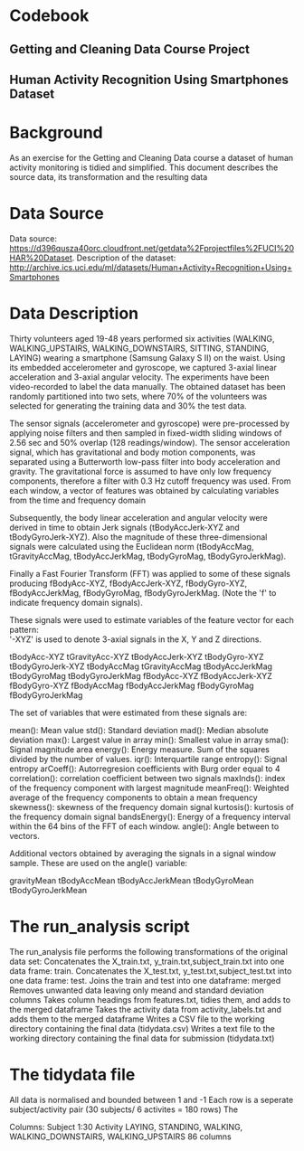 # Codebook
## Getting and Cleaning Data Course Project

## Human Activity Recognition Using Smartphones Dataset

Background
===========
As an exercise for the Getting and Cleaning Data course a dataset of human activity monitoring is tidied and simplified. This document describes the source data, its transformation and the resulting data

Data Source
============
Data source:  https://d396qusza40orc.cloudfront.net/getdata%2Fprojectfiles%2FUCI%20HAR%20Dataset.
Description of the dataset: http://archive.ics.uci.edu/ml/datasets/Human+Activity+Recognition+Using+Smartphones

Data Description
=================
Thirty  volunteers  aged  19-48 years performed six activities (WALKING, WALKING_UPSTAIRS, WALKING_DOWNSTAIRS, SITTING, STANDING, LAYING) wearing a smartphone (Samsung Galaxy S II) on the waist. Using its embedded accelerometer and gyroscope, we captured 3-axial linear acceleration and 3-axial angular velocity. The experiments have been video-recorded to label the data manually. The obtained dataset has been randomly partitioned into two sets, where 70% of the volunteers was selected for generating the training data and 30% the test data. 

The sensor signals (accelerometer and gyroscope) were pre-processed by applying noise filters and then sampled in fixed-width sliding windows of 2.56 sec and 50% overlap (128 readings/window). The sensor acceleration signal, which has gravitational and body motion components, was separated using a Butterworth low-pass filter into body acceleration and gravity. The gravitational force is assumed to have only low frequency components, therefore a filter with 0.3 Hz cutoff frequency was used. From each window, a vector of features was obtained by calculating variables from the time and frequency domain

Subsequently, the body linear acceleration and angular velocity were derived in time to obtain Jerk signals (tBodyAccJerk-XYZ and tBodyGyroJerk-XYZ). Also the magnitude of these three-dimensional signals were calculated using the Euclidean norm (tBodyAccMag, tGravityAccMag, tBodyAccJerkMag, tBodyGyroMag, tBodyGyroJerkMag). 

Finally a Fast Fourier Transform (FFT) was applied to some of these signals producing fBodyAcc-XYZ, fBodyAccJerk-XYZ, fBodyGyro-XYZ, fBodyAccJerkMag, fBodyGyroMag, fBodyGyroJerkMag. (Note the 'f' to indicate frequency domain signals). 

These signals were used to estimate variables of the feature vector for each pattern:  
'-XYZ' is used to denote 3-axial signals in the X, Y and Z directions.

tBodyAcc-XYZ
tGravityAcc-XYZ
tBodyAccJerk-XYZ
tBodyGyro-XYZ
tBodyGyroJerk-XYZ
tBodyAccMag
tGravityAccMag
tBodyAccJerkMag
tBodyGyroMag
tBodyGyroJerkMag
fBodyAcc-XYZ
fBodyAccJerk-XYZ
fBodyGyro-XYZ
fBodyAccMag
fBodyAccJerkMag
fBodyGyroMag
fBodyGyroJerkMag

The set of variables that were estimated from these signals are: 


mean(): Mean value
std(): Standard deviation
mad(): Median absolute deviation 
max(): Largest value in array
min(): Smallest value in array
sma(): Signal magnitude area
energy(): Energy measure. Sum of the squares divided by the number of values. 
iqr(): Interquartile range 
entropy(): Signal entropy
arCoeff(): Autorregresion coefficients with Burg order equal to 4
correlation(): correlation coefficient between two signals
maxInds(): index of the frequency component with largest magnitude
meanFreq(): Weighted average of the frequency components to obtain a mean frequency
skewness(): skewness of the frequency domain signal 
kurtosis(): kurtosis of the frequency domain signal 
bandsEnergy(): Energy of a frequency interval within the 64 bins of the FFT of each window.
angle(): Angle between to vectors.

Additional vectors obtained by averaging the signals in a signal window sample. These are used on the angle() variable:

gravityMean
tBodyAccMean
tBodyAccJerkMean
tBodyGyroMean
tBodyGyroJerkMean


The run_analysis script 
========================

The run_analysis file performs the following transformations of the original data set:
Concatenates the X_train.txt, y_train.txt,subject_train.txt into one data frame: train.
Concatenates the X_test.txt, y_test.txt,subject_test.txt into one data frame: test.
Joins the train and test into one dataframe: merged
Removes unwanted data leaving only meand and standard deviation columns
Takes column headings from features.txt, tidies them, and adds to the merged dataframe
Takes the activity data from activity_labels.txt and adds them to the merged dataframe
Writes a CSV file to the working directory containing the final data (tidydata.csv)
Writes a text file to the working directory containing the final data for submission (tidydata.txt)

The tidydata file 
==================

All data is normalised and bounded between 1 and -1
Each row is a seperate subject/activity pair (30 subjects/ 6 activites = 180 rows)
The 

Columns:
Subject  1:30
Activity LAYING, STANDING, WALKING, WALKING_DOWNSTAIRS, WALKING_UPSTAIRS
86 columns



